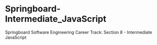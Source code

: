 # Springboard-Intermediate_JavaScript
Springboard Software Engineering Career Track: Section 8 - Intermediate JavaScript
